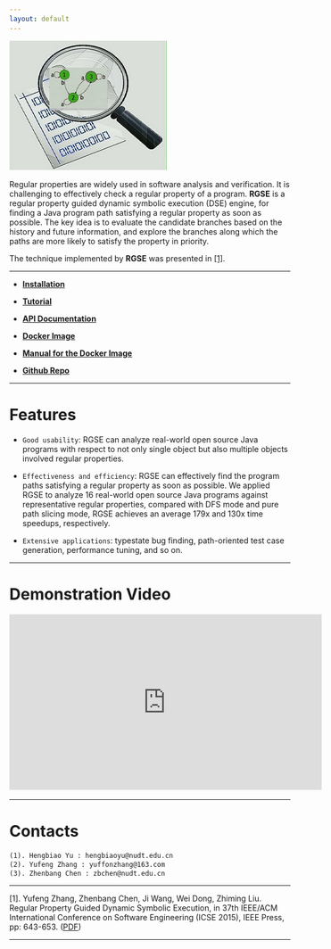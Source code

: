```yaml
---
layout: default
---
```


![RGSE](rgse.jpg)

Regular properties are widely used in software analysis and verification. It is challenging to effectively check a regular property of a program. **RGSE** is a regular property guided dynamic symbolic execution (DSE) engine, for finding a Java program path satisfying a regular property as soon as possible. The key idea is to evaluate the candidate branches based on the history and future information, and explore the branches along which the paths are more likely to satisfy the property in priority.

The technique implemented by **RGSE** was presented in [[1]](#jump).

* * *

*   [**Installation**](install)

*   [**Tutorial**](tutorials)

*   [**API Documentation**](api)

*   [**Docker Image**](https://1drv.ms/u/s!Amd07GCbYt_zbQZm2w2MBbXI6Zo)

*   [**Manual for the Docker Image**](dockerManual)

*   [**Github Repo**](https://github.com/jrgse/jrgse)

* * *

# [](#header-1)**Features**

*   `Good usability`: RGSE can analyze real-world open source Java programs with respect to not only single object but also multiple objects involved regular properties.

*   `Effectiveness and efficiency`: RGSE can effectively find the program paths satisfying a regular property as soon as possible. We applied RGSE to analyze 16 real-world open source Java programs against representative regular properties, compared with DFS mode and pure path slicing mode, RGSE achieves an average 179x and 130x time speedups, respectively.

*   `Extensive applications`: typestate bug finding, path-oriented test case generation, performance tuning, and so on.

* * *

# [](#header-1)**Demonstration Video**

<iframe width="560" height="315" 
 src="https://www.youtube.com/embed/7zAhvRIdaUU" frameborder="0" allowfullscreen>
     
 </iframe>

* * *

# [](#header-1)**Contacts**

```
(1). Hengbiao Yu : hengbiaoyu@nudt.edu.cn
(2). Yufeng Zhang : yuffonzhang@163.com
(3). Zhenbang Chen : zbchen@nudt.edu.cn
```

* * *

<span id="jump">[1]</span>. Yufeng Zhang, Zhenbang Chen, Ji Wang, Wei Dong, Zhiming Liu. Regular Property Guided Dynamic Symbolic Execution, in 37th IEEE/ACM International Conference on Software Engineering (ICSE 2015), IEEE Press, pp: 643-653. ([PDF](http://zbchen.github.io/Papers_files/icse2015.pdf))

* * *